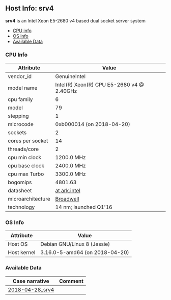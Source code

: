 ## Host Info: srv4

**srv4** is an Intel Xeon E5-2680 v4 based dual socket server system

- [CPU info](#user-content-cpu)
- [OS info](#user-content-os)
- [Available Data](#user-content-data)

### CPU Info <a name="cpu"></a>

| Attribute | Value |
| --------- | ----- |
| vendor_id    | GenuineIntel |
| model name   | Intel(R) Xeon(R) CPU E5-2680 v4 @ 2.40GHz |
| cpu family   | 6 |
| model        | 79 |
| stepping     | 1 |
| microcode    | 0xb000014 (on 2018-04-20) |
| sockets      | 2 |
| cores per socket | 14 |
| threads/core | 2 |
| cpu min clock   | 1200.0 MHz |
| cpu base clock  | 2400.0 MHz |
| cpu max Turbo   | 3300.0 MHz |
| bogomips     | 4801.63 |
| datasheet    | [at ark.intel](https://ark.intel.com/en/products/91754) |
| microarchitecture | [Broadwell](https://en.wikipedia.org/wiki/Broadwell_(microarchitecture)) |
| technology   | 14 nm; launched Q1'16 |

### OS Info <a name="os"></a>

| Attribute | Value |
| --------- | ----- |
| Host OS      | Debian GNU/Linux 8 (Jessie) |
| Host kernel  | 3.16.0-5-amd64 (on 2018-04-20) |

### Available Data <a name="data"></a>

| Case narrative | Comment |
| -------------- | ------- |
| [2018-04-28_srv4](2018-04-28_srv4.md) |  |

